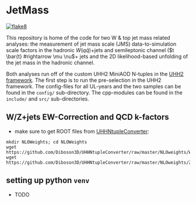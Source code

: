 # JetMass
[![flake8](https://github.com/UHH2/JetMass/actions/workflows/lint.yml/badge.svg)](https://github.com/UHH2/JetMass/actions/workflows/lint.yml)

This repository is home of the code for two W & top jet mass related analyses: the measurement of jet mass scale (JMS) data-to-simulation scale factors in the hadronic $W(q\bar{q}$)+jets and semileptonic channel ($t \bar{t} #rightarrow \mu \nu$+ jets  and the 2D likelihood-based unfolding of the jet mass in the hadronic channel.

Both analyses run off of the custom UHH2 MiniAOD N-tuples in the [UHH2 framework](https://github.com/UHH2/UHH2).
The first step is to run the pre-selection in the UHH2 framework. The config-files for all UL-years and the two samples can be found in the `config/` sub-directory. The cpp-modules can be found in the `include/` and `src/` sub-directories.


## W/Z+jets EW-Correction and QCD k-factors
- make sure to get ROOT files from 
[UHHNtupleConverter](https://github.com/Diboson3D/UHHNtupleConverter):

```
mkdir NLOWeights; cd NLOWeights
wget https://github.com/Diboson3D/UHHNtupleConverter/raw/master/NLOweights/WJetsCorr.root
wget https://github.com/Diboson3D/UHHNtupleConverter/raw/master/NLOweights/ZJetsCorr.root
```


## setting up python `venv`
- TODO
